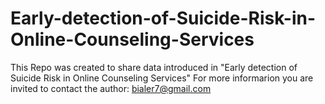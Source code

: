 # Early-detection-of-Suicide-Risk-in-Online-Counseling-Services

This Repo was created to share data introduced in "Early detection of Suicide Risk in Online Counseling Services"
For more informarion you are invited to contact the author: bialer7@gmail.com
